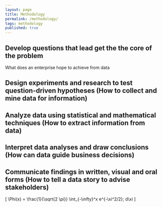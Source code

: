 ```yaml
---
layout: page
title: Methodology
permalink: /methodology/
tags: methodology
published: true
---
```



## Develop questions that lead get the the core of the problem

What does an enterprise hope to achieve from data

## Design experiments and research to test question-driven hypotheses (How to collect and mine data for information)

## Analyze data using statistical and mathematical techniques (How to extract information from data)

## Interpret data analyses and draw conclusions (How can data guide business decisions)

## Communicate findings in written, visual and oral forms (How to tell a data story to advise stakeholders)





\[ \Phi(x) = \frac{1}{\sqrt{2 \pi}} \int_{-\infty}^x e^{-\xi^2/2}\; d\xi \]
